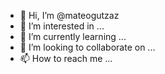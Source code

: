 - 👋 Hi, I’m @mateogutzaz
- 👀 I’m interested in ...
- 🌱 I’m currently learning ...
- 💞️ I’m looking to collaborate on ...
- 📫 How to reach me ...

<!---
mateogutzaz/mateogutzaz is a ✨ special ✨ repository because its `README.md` (this file) appears on your GitHub profile.
You can click the Preview link to take a look at your changes.
--->
